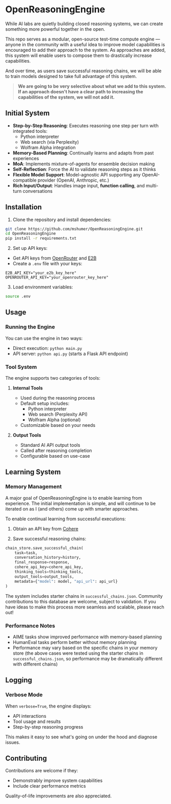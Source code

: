 # OpenReasoningEngine

While AI labs are quietly building closed reasoning systems, we can create something more powerful together in the open.

This repo serves as a modular, open-source test-time compute engine — anyone in the community with a useful idea to improve model capabilities is encouraged to add their approach to the system. As approaches are added, this system will enable users to compose them to drastically increase capabilities.

And over time, as users save successful reasoning chains, we will be able to train models designed to take full advantage of this system.

> **We are going to be very selective about what we add to this system. If an approach doesn't have a clear path to increasing the capabilities of the system, we will not add it.**

## Initial System

- **Step-by-Step Reasoning**: Executes reasoning one step per turn with integrated tools:
  - Python interpreter
  - Web search (via Perplexity)
  - Wolfram Alpha integration
- **Memory-Based Planning**: Continually learns and adapts from past experiences
- **MoA**: Implements mixture-of-agents for ensemble decision making
- **Self-Reflection**: Force the AI to validate reasoning steps as it thinks
- **Flexible Model Support**: Model-agnostic API supporting any OpenAI-compatible provider (OpenAI, Anthropic, etc.)
- **Rich Input/Output**: Handles image input, **function calling**, and multi-turn conversations

## Installation

1. Clone the repository and install dependencies:
```bash
git clone https://github.com/mshumer/OpenReasoningEngine.git
cd OpenReasoningEngine
pip install -r requirements.txt
```

2. Set up API keys:
- Get API keys from [OpenRouter](https://openrouter.ai/) and [E2B](https://e2b.dev/)
- Create a `.env` file with your keys:
```env
E2B_API_KEY="your_e2b_key_here"
OPENROUTER_API_KEY="your_openrouter_key_here"
```

3. Load environment variables:
```bash
source .env
```

## Usage

### Running the Engine

You can use the engine in two ways:
- Direct execution: `python main.py`
- API server: `python api.py` (starts a Flask API endpoint)

### Tool System

The engine supports two categories of tools:

1. **Internal Tools**
   - Used during the reasoning process
   - Default setup includes:
     - Python interpreter
     - Web search (Perplexity API)
     - Wolfram Alpha (optional)
   - Customizable based on your needs

2. **Output Tools**
   - Standard AI API output tools
   - Called after reasoning completion
   - Configurable based on use-case
  
## Learning System

### Memory Management

A major goal of OpenReasoningEngine is to enable learning from experience. The initial implementation is simple, and will continue to be iterated on as I (and others) come up with smarter approaches.

To enable continual learning from successful executions:

1. Obtain an API key from [Cohere](https://cohere.ai/)

2. Save successful reasoning chains:
```python
chain_store.save_successful_chain(
    task=task,
    conversation_history=history,
    final_response=response,
    cohere_api_key=cohere_api_key,
    thinking_tools=thinking_tools,
    output_tools=output_tools,
    metadata={"model": model, "api_url": api_url}
)
```

The system includes starter chains in `successful_chains.json`. Community contributions to this database are welcome, subject to validation. If you have ideas to make this process more seamless and scalable, please reach out!

### Performance Notes

- AIME tasks show improved performance with memory-based planning
- HumanEval tasks perform better without memory planning
- Performance may vary based on the specific chains in your memory store (the above cases were tested using the starter chains in `successful_chains.json`, so performance may be dramatically different with different chains)

## Logging

### Verbose Mode
When `verbose=True`, the engine displays:
- API interactions
- Tool usage and results
- Step-by-step reasoning progress

This makes it easy to see what's going on under the hood and diagnose issues.

## Contributing

Contributions are welcome if they:
- Demonstrably improve system capabilities
- Include clear performance metrics

Quality-of-life improvements are also appreciated.
